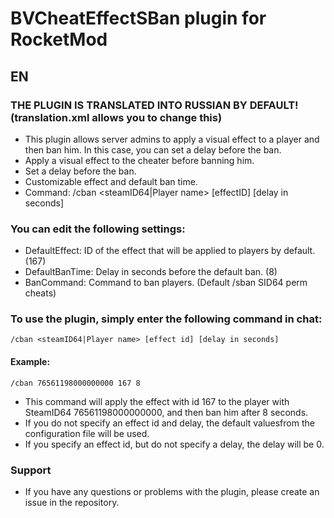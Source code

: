 # BVCheatEffectSBan plugin for RocketMod
## EN
### THE PLUGIN IS TRANSLATED INTO RUSSIAN BY DEFAULT! (translation.xml allows you to change this)
- This plugin allows server admins to apply a visual effect to a player and then ban him. In this case, you can set a delay before the ban.
- Apply a visual effect to the cheater before banning him.
- Set a delay before the ban.
- Customizable effect and default ban time.
- Command: /cban <steamID64|Player name> [effectID] [delay in seconds]

### You can edit the following settings:
 - DefaultEffect: ID of the effect that will be applied to players by default. (167)
 - DefaultBanTime: Delay in seconds before the default ban. (8)
 - BanCommand: Command to ban players. (Default /sban SID64 perm cheats)

### To use the plugin, simply enter the following command in chat:

    /cban <steamID64|Player name> [effect id] [delay in seconds]

#### Example:

    /cban 76561198000000000 167 8

- This command will apply the effect with id 167 to the player with SteamID64 76561198000000000, and then ban him after 8 seconds.
- If you do not specify an effect id and delay, the default values ​​from the configuration file will be used.
- If you specify an effect id, but do not specify a delay, the delay will be 0.

 ### Support
- If you have any questions or problems with the plugin, please create an issue in the repository.
